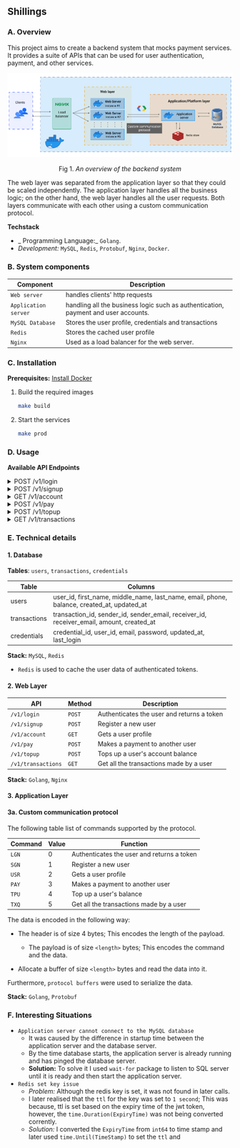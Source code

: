 <h2>
    <b>Shillings</b>
</h2>

### **A. Overview**

This project aims to create a backend system that mocks payment services. It provides a suite of APIs that can be used for user authentication, payment, and other services.

<p align="center">
    <img src="assets/overview.png" />
    <p align="center">Fig 1. <i>An overview of the backend system</i></p>
</p>

The web layer was separated from the application layer so that they could be scaled independently. The application layer handles all the business logic; on the other hand, the web layer handles all the user requests. Both layers communicate with each other using a custom communication protocol.

**Techstack**

-   _ Programming Language:_ `Golang`.
-   _Development:_ `MySQL`, `Redis`, `Protobuf`, `Nginx`, `Docker`.

### **B. System components**

| Component            | Description                                                                        |
| -------------------- | ---------------------------------------------------------------------------------- |
| `Web server`         | handles clients' http requests                                                     |
| `Application server` | handling all the business logic such as authentication, payment and user accounts. |
| `MySQL Database`     | Stores the user profile, credentials and transactions                              |
| `Redis`              | Stores the cached user profile                                                     |
| `Nginx`              | Used as a load balancer for the web server.                                        |

### **C. Installation**

**Prerequisites:** [Install Docker](https://docs.docker.com/get-docker/)

1. Build the required images

    ```bash
    make build
    ```

2. Start the services
    ```bash
    make prod
    ```

### **D. Usage**

**Available API Endpoints**

<details>
<summary>POST /v1/login</summary>

Request body:

```json
{
    "email": " <email>",
    "password": " <password>"
}
```

Response:

The `JWT token` is stored as a cookie in the response.

```json
{
    "status": {
        "code": " <code>",
        "message": " <message>"
    }
}
```

</details>

<details>
<summary>POST /v1/signup</summary>

Request body:

```json
{
    "first_name": " <first_name>",
    "middle_name": " <middle_name>",
    "last_name": " <last_name>",
    "email": " <email>",
    "phone": " <phone>",
    "password": " <password>"
}
```

Response:

```json
{
    "status": {
        "code": " <code>",
        "message": " <message>"
    }
}
```

</details>

<details>
<summary>GET /v1/account</summary>

Response:

```json
{
    "user": {
        "user_id": " <user_id>",
        "first_name": " <first_name>",
        "middle_name": " <middle_name>",
        "last_name": " <last_name>",
        "email": " <email>",
        "phone": " <phone>",
        "balance": " <balance>",
        "created_at": " <created_at>",
        "updated_at": " <updated_at>"
    },
    "status": {
        "code": " <code>",
        "message": " <message>"
    }
}
```

</details>

<details>
<summary>POST /v1/pay</summary>

Request body:

```json
{
    "receiver_email": "<receiver_email>",
    "amount": " <amount>"
}
```

Response:

```json
{
    "transaction_id": "<transaction_id>",
    "status": {
        "code": " <code>",
        "message": " <message>"
    }
}
```

</details>

<details>
<summary>POST /v1/topup</summary>

Request body:

```json
{
    "amount": " <amount>"
}
```

Response:

```json
{
    "status": {
        "code": " <code>",
        "message": " <message>"
    }
}
```

</details>

<details>
<summary>GET /v1/transactions</summary>

Response:

```json
{
    "transactions": [
        {
            "transaction_id": " <transaction_id>",
            "sender_email": " <sender_email>",
            "receiver_email": " <receiver_email>",
            "amount": " <amount>",
            "created_at": " <created_at>"
        }
    ],
    "status": {
        "code": " <code>",
        "message": " <message>"
    }
}
```

</details>

### **E. Technical details**

#### **1. Database**

**Tables**: `users`, `transactions`, `credentials`

| Table        | Columns                                                                                    |
| ------------ | ------------------------------------------------------------------------------------------ |
| users        | user_id, first_name, middle_name, last_name, email, phone, balance, created_at, updated_at |
| transactions | transaction_id, sender_id, sender_email, receiver_id, receiver_email, amount, created_at   |
| credentials  | credential_id, user_id, email, password, updated_at, last_login                            |

**Stack:** `MySQL`, `Redis`

-   `Redis` is used to cache the user data of authenticated tokens.

#### **2. Web Layer**

| API                | Method | Description                                |
| ------------------ | ------ | ------------------------------------------ |
| `/v1/login`        | `POST` | Authenticates the user and returns a token |
| `/v1/signup`       | `POST` | Register a new user                        |
| `/v1/account`      | `GET`  | Gets a user profile                        |
| `/v1/pay`          | `POST` | Makes a payment to another user            |
| `/v1/topup`        | `POST` | Tops up a user's account balance           |
| `/v1/transactions` | `GET`  | Get all the transactions made by a user    |

**Stack:** `Golang`, `Nginx`

#### **3. Application Layer**

#### **3a. Custom communication protocol**

The following table list of commands supported by the protocol.

| Command | Value | Function                                   |
| ------- | ----- | ------------------------------------------ |
| `LGN`   | 0     | Authenticates the user and returns a token |
| `SGN`   | 1     | Register a new user                        |
| `USR`   | 2     | Gets a user profile                        |
| `PAY`   | 3     | Makes a payment to another user            |
| `TPU`   | 4     | Top up a user's balance                    |
| `TXQ`   | 5     | Get all the transactions made by a user    |

The data is encoded in the following way:

-   The header is of size 4 bytes; This encodes the length of the payload.

    -   The payload is of size `<length>` bytes; This encodes the command and the data.

-   Allocate a buffer of size `<length>` bytes and read the data into it.

Furthermore, `protocol buffers` were used to serialize the data.

**Stack:** `Golang`, `Protobuf`

### **F. Interesting Situations**

-   `Application server cannot connect to the MySQL database`
    -   It was caused by the difference in startup time between the application server and the database server.
    -   By the time database starts, the application server is already running and has pinged the database server.
    -   **Solution:** To solve it I used `wait-for` package to listen to SQL server until it is ready and then start the application server.
-   `Redis set key issue`
    -   _Problem:_ Although the redis key is set, it was not found in later calls.
    -   I later realised that the `ttl` for the key was set to `1 second`; This was because, ttl is set based on the expiry time of the jwt token, however, the `time.Duration(ExpiryTime)` was not being converted corrently.
    -   _Solution:_ I converted the `ExpiryTime` from `int64` to time stamp and later used `time.Until(TimeStamp)` to set the `ttl` and
